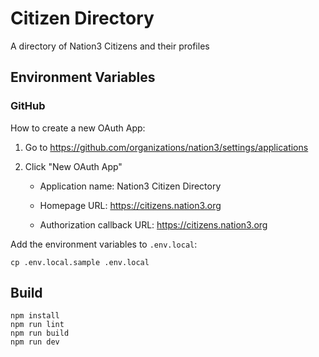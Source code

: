 # Citizen Directory

A directory of Nation3 Citizens and their profiles

## Environment Variables

### GitHub

How to create a new OAuth App:

1. Go to https://github.com/organizations/nation3/settings/applications

1. Click "New OAuth App"

   - Application name: Nation3 Citizen Directory

   - Homepage URL: https://citizens.nation3.org

   - Authorization callback URL: https://citizens.nation3.org

Add the environment variables to `.env.local`:

```
cp .env.local.sample .env.local
```

## Build

```
npm install
npm run lint
npm run build
npm run dev
```
